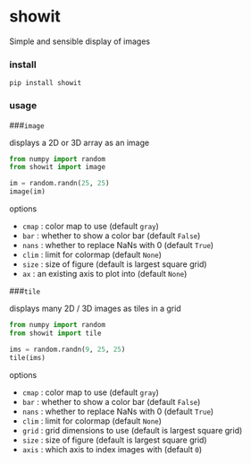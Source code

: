 # showit

Simple and sensible display of images

### install

```
pip install showit
```

### usage 

###`image`

displays a 2D or 3D array as an image

```python
from numpy import random
from showit import image

im = random.randn(25, 25)
image(im)
```

options

- `cmap` : color map to use (default `gray`)
- `bar` : whether to show a color bar (default `False`)
- `nans` : whether to replace NaNs with 0 (default `True`)
- `clim` : limit for colormap (default `None`)
- `size` : size of figure (default is largest square grid)
- `ax` : an existing axis to plot into (default `None`)

###`tile`

displays many 2D / 3D images as tiles in a grid

```python
from numpy import random
from showit import tile

ims = random.randn(9, 25, 25)
tile(ims)
```

options

- `cmap` : color map to use (default `gray`)
- `bar` : whether to show a color bar (default `False`)
- `nans` : whether to replace NaNs with 0 (default `True`)
- `clim` : limit for colormap (default `None`)
- `grid` : grid dimensions to use (default is largest square grid)
- `size` : size of figure (default is largest square grid)
- `axis` : which axis to index images with (default `0`)

